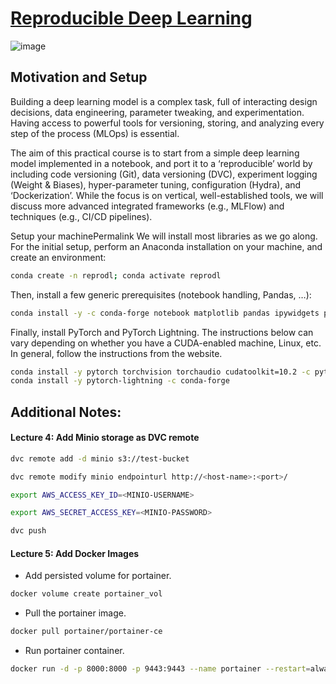 # [Reproducible Deep Learning](https://www.sscardapane.it/teaching/reproducibledl/)

![image](https://github.com/shahrukhx01/reproducible-dl-course/assets/6007894/266fa5fb-67af-41af-b6eb-8ac1f683a213)

## Motivation and Setup

Building a deep learning model is a complex task, full of interacting design decisions, data engineering, parameter tweaking, and experimentation. Having access to powerful tools for versioning, storing, and analyzing every step of the process (MLOps) is essential.

The aim of this practical course is to start from a simple deep learning model implemented in a notebook, and port it to a ‘reproducible’ world by including code versioning (Git), data versioning (DVC), experiment logging (Weight & Biases), hyper-parameter tuning, configuration (Hydra), and ‘Dockerization’. While the focus is on vertical, well-established tools, we will discuss more advanced integrated frameworks (e.g., MLFlow) and techniques (e.g., CI/CD pipelines).

Setup your machinePermalink
We will install most libraries as we go along. For the initial setup, perform an Anaconda installation on your machine, and create an environment:

```bash
conda create -n reprodl; conda activate reprodl
```
Then, install a few generic prerequisites (notebook handling, Pandas, …):

```bash
conda install -y -c conda-forge notebook matplotlib pandas ipywidgets pathlib
```
Finally, install PyTorch and PyTorch Lightning. The instructions below can vary depending on whether you have a CUDA-enabled machine, Linux, etc. In general, follow the instructions from the website.

```bash
conda install -y pytorch torchvision torchaudio cudatoolkit=10.2 -c pytorch -c conda-forge
conda install -y pytorch-lightning -c conda-forge
```

## Additional Notes:

#### Lecture 4: Add Minio storage as DVC remote

```bash
dvc remote add -d minio s3://test-bucket
```

```bash
dvc remote modify minio endpointurl http://<host-name>:<port>/
```

```bash
export AWS_ACCESS_KEY_ID=<MINIO-USERNAME>
```

```bash
export AWS_SECRET_ACCESS_KEY=<MINIO-PASSWORD>
```

```bash
dvc push
```

#### Lecture 5: Add Docker Images

- Add persisted volume for portainer.
```bash
docker volume create portainer_vol
```

- Pull the portainer image.
```bash
docker pull portainer/portainer-ce
```
- Run portainer container.
```bash
docker run -d -p 8000:8000 -p 9443:9443 --name portainer --restart=always -v /var/run/docker.sock:/var/run/docker.sock -v portainer_vol:/data portainer/portainer-ce:latest
```
